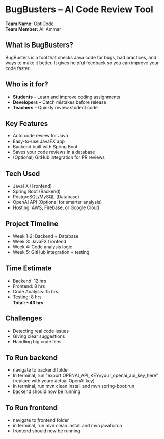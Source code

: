 # BugBusters – AI Code Review Tool

**Team Name:** OptiCode  
**Team Member:** Ali Ammar

## What is BugBusters?

BugBusters is a tool that checks Java code for bugs, bad practices, and ways to make it better. It gives helpful feedback so you can improve your code faster.

## Who is it for?

- **Students** – Learn and improve coding assignments  
- **Developers** – Catch mistakes before release  
- **Teachers** – Quickly review student code

## Key Features

- Auto code review for Java
- Easy-to-use JavaFX app
- Backend built with Spring Boot
- Saves your code reviews in a database
- (Optional) GitHub integration for PR reviews

## Tech Used

- JavaFX (Frontend)
- Spring Boot (Backend)
- PostgreSQL/MySQL (Database)
- OpenAI API (Optional for smarter analysis)
- Hosting: AWS, Firebase, or Google Cloud

## Project Timeline

- Week 1-2: Backend + Database
- Week 3: JavaFX frontend
- Week 4: Code analysis logic
- Week 5: GitHub integration + testing

## Time Estimate

- Backend: 12 hrs  
- Frontend: 8 hrs  
- Code Analysis: 15 hrs  
- Testing: 8 hrs  
**Total: ~43 hrs**

## Challenges

- Detecting real code issues
- Giving clear suggestions
- Handling big code files

## To Run backend
- navigate to backend folder
- In terminal, run "export OPENAI_API_KEY=your_openai_api_key_here" (replace with youre actual OpenAI key)
- In terminal, run mvn clean install and mvn spring-boot:run
- backend should now be running

## To Run frontend
- navigate to frontend folder
- in terminal, run mvn clean install and mvn javafx:run
- frontend should now be running



